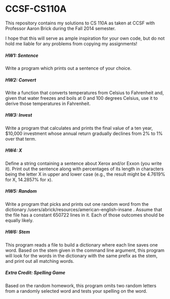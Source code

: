 # CCSF-CS110A
This repository contains my solutions to CS 110A as taken at CCSF with Professor Aaron Brick during the Fall 2014 semester.

I hope that this will serve as ample inspiration for your own code, but do not hold me liable for any problems from copying my assignments!

##### HW1: Sentence

Write a program which prints out a sentence of your choice.

##### HW2: Convert

Write a function that converts temperatures from Celsius to Fahrenheit and, given that water freezes and boils at 0 and 100 degrees Celsius, use it to derive those temperatures in Fahrenheit.

##### HW3: Invest

Write a program that calculates and prints the final value of a ten year, $10,000 investment whose annual return gradually declines from 2% to 1% over that term.

##### HW4: X

Define a string containing a sentence about Xerox and/or Exxon (you write it). Print out the sentence along with percentages of its length in characters being the letter X in upper and lower case (e.g., the result might be 4.7619% for X, 14.2857% for x).

##### HW5: Random

Write a program that picks and prints out one random word from the dictionary /users/abrick/resources/american-english-insane . Assume that the file has a constant 650722 lines in it. Each of those outcomes should be equally likely.

##### HW6: Stem

This program reads a file to build a dictionary where each line saves one word. Based on the stem given in the command line argument, this program will look for the words in the dictionary with the same prefix as the stem, and print out all matching words.

##### Extra Credit: Spelling Game

Based on the random homework, this program omits two random letters from a randomly selected word and tests your spelling on the word.
